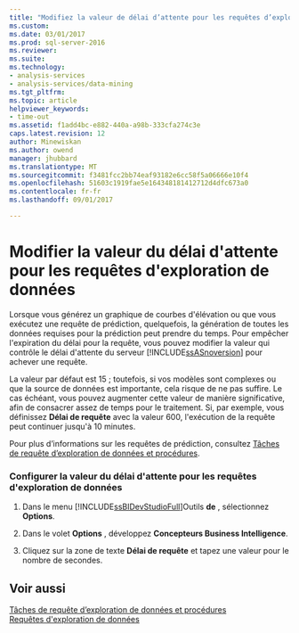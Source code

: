 ```yaml
---
title: "Modifiez la valeur de délai d’attente pour les requêtes d’exploration de données | Documents Microsoft"
ms.custom: 
ms.date: 03/01/2017
ms.prod: sql-server-2016
ms.reviewer: 
ms.suite: 
ms.technology:
- analysis-services
- analysis-services/data-mining
ms.tgt_pltfrm: 
ms.topic: article
helpviewer_keywords:
- time-out
ms.assetid: f1add4bc-e882-440a-a98b-333cfa274c3e
caps.latest.revision: 12
author: Minewiskan
ms.author: owend
manager: jhubbard
ms.translationtype: MT
ms.sourcegitcommit: f3481fcc2bb74eaf93182e6cc58f5a06666e10f4
ms.openlocfilehash: 51603c1919fae5e164348181412712d4dfc673a0
ms.contentlocale: fr-fr
ms.lasthandoff: 09/01/2017

---
```

# <a name="change-the-time-out-value-for-data-mining-queries"></a>Modifier la valeur du délai d'attente pour les requêtes d'exploration de données
  Lorsque vous générez un graphique de courbes d'élévation ou que vous exécutez une requête de prédiction, quelquefois, la génération de toutes les données requises pour la prédiction peut prendre du temps. Pour empêcher l'expiration du délai pour la requête, vous pouvez modifier la valeur qui contrôle le délai d'attente du serveur [!INCLUDE[ssASnoversion](../../includes/ssasnoversion-md.md)] pour achever une requête.  
  
 La valeur par défaut est 15 ; toutefois, si vos modèles sont complexes ou que la source de données est importante, cela risque de ne pas suffire. Le cas échéant, vous pouvez augmenter cette valeur de manière significative, afin de consacrer assez de temps pour le traitement. Si, par exemple, vous définissez **Délai de requête** avec la valeur 600, l'exécution de la requête peut continuer jusqu'à 10 minutes.  
  
 Pour plus d’informations sur les requêtes de prédiction, consultez [Tâches de requête d’exploration de données et procédures](../../analysis-services/data-mining/data-mining-query-tasks-and-how-tos.md).  
  
### <a name="configure-the-time-out-value-for-data-mining-queries"></a>Configurer la valeur du délai d'attente pour les requêtes d'exploration de données  
  
1.  Dans le menu [!INCLUDE[ssBIDevStudioFull](../../includes/ssbidevstudiofull-md.md)]Outils **de** , sélectionnez **Options**.  
  
2.  Dans le volet **Options** , développez **Concepteurs Business Intelligence**.  
  
3.  Cliquez sur la zone de texte **Délai de requête** et tapez une valeur pour le nombre de secondes.  
  
## <a name="see-also"></a>Voir aussi  
 [Tâches de requête d’exploration de données et procédures](../../analysis-services/data-mining/data-mining-query-tasks-and-how-tos.md)   
 [Requêtes d'exploration de données](../../analysis-services/data-mining/data-mining-queries.md)  
  
  
